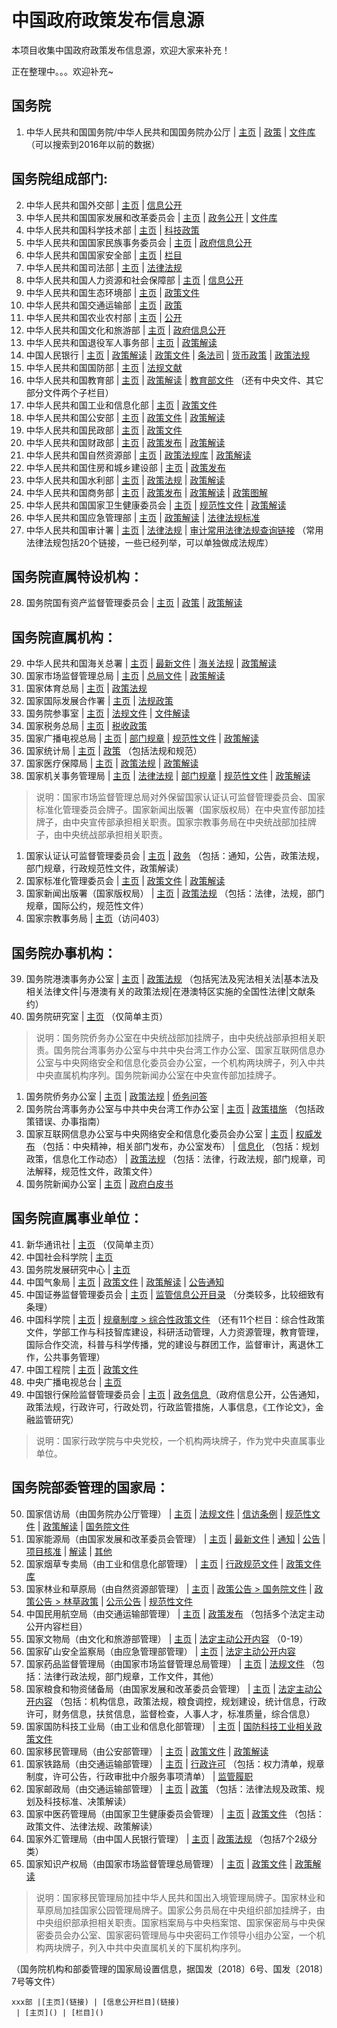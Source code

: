 # 中国政府政策发布信息源

本项目收集中国政府政策发布信息源，欢迎大家来补充！

正在整理中。。。欢迎补充~


## 国务院

1. 中华人民共和国国务院/中华人民共和国国务院办公厅 | [主页](https://www.gov.cn/) | [政策](http://sousuo.gov.cn/column/30469/0.htm) | [文件库](http://www.gov.cn/zhengce/zhengcewenjianku/index.htm)（可以搜索到2016年以前的数据）

## 国务院组成部门:

2. 中华人民共和国外交部 | [主页](https://www.fmprc.gov.cn/) | [信息公开](https://www.fmprc.gov.cn/web/wjb_673085/zfxxgk_674865/gknrlb/zcfg/) 
3. 中华人民共和国国家发展和改革委员会 | [主页](https://www.ndrc.gov.cn/) | [政务公开](https://www.ndrc.gov.cn/xxgk/)  | [文件库](https://www.ndrc.gov.cn/xxgk/wjk) 
4. 中华人民共和国科学技术部 | [主页](http://www.most.gov.cn/) | [科技政策](http://www.most.gov.cn/kjzc/) 
5. 中华人民共和国国家民族事务委员会 | [主页](http://www.neac.gov.cn/) | [政府信息公开](http://www.neac.gov.cn/seac/xxgk/index.shtml) 
6. 中华人民共和国国家安全部 | [主页](https://www.12339.gov.cn/) | [栏目]()
7. 中华人民共和国司法部 | [主页]() | [法律法规](https://www.12339.gov.cn/article/law)
8. 中华人民共和国人力资源和社会保障部 | [主页](http://www.mohrss.gov.cn/) | [信息公开](http://www.mohrss.gov.cn//xxgk2020/)
9. 中华人民共和国生态环境部 | [主页](https://www.mee.gov.cn/) | [政策文件](https://www.mee.gov.cn/zcwj/)
10. 中华人民共和国交通运输部 | [主页](https://www.mot.gov.cn/) | [政策](https://www.mot.gov.cn/zhengce/)
11. 中华人民共和国农业农村部 | [主页](http://www.moa.gov.cn/) | [公开](http://www.moa.gov.cn/gk/)
12. 中华人民共和国文化和旅游部 | [主页](https://www.mct.gov.cn/) | [政府信息公开](http://zwgk.mct.gov.cn/zfxxgkml/447/458/463/index_3081.html)
13. 中华人民共和国退役军人事务部 | [主页](http://www.mva.gov.cn/) | [政策解读](http://www.mva.gov.cn/jiedu/zcjd/)
14. 中国人民银行 | [主页](http://www.pbc.gov.cn/) | [政策解读](http://www.pbc.gov.cn/rmyh/3963412/index.html) | [政策文件](http://www.pbc.gov.cn/zhengwugongkai/4081330/4081344/4081395/4081686/index.html) | [条法司](http://www.pbc.gov.cn/tiaofasi/144941/index.html) | [货币政策](http://www.pbc.gov.cn/rmyh/105145/index.html) | [政策法规](http://www.pbc.gov.cn/jinrongshichangsi/147160/147289/147301/index.html)
15. 中华人民共和国国防部 | [主页](http://www.mod.gov.cn/) | [法规文献](http://www.mod.gov.cn/regulatory/index.htm)
16. 中华人民共和国教育部 | [主页](http://www.moe.gov.cn/) | [政策解读](http://www.moe.gov.cn/jyb_xwfb/s271/) | [教育部文件](http://www.moe.gov.cn/was5/web/search?channelid=239993)  （还有中央文件、其它部分文件两个子栏目）
17. 中华人民共和国工业和信息化部 | [主页](https://wap.miit.gov.cn/) | [政策文件](https://wap.miit.gov.cn/search/wjfb.html?websiteid=110000000000000&pg=&p=&tpl=14&category=51&q=)
18. 中华人民共和国公安部 | [主页](https://8221110.com/) | [政策文件](https://8221110.com/n6557558/index.html) | [政策解读](https://8221110.com/n6557563/index.html)
19. 中华人民共和国民政部 | [主页](http://www.mca.gov.cn/) | [政策文件](http://xxgk.mca.gov.cn:8011/gdnps/pc/index.jsp?mtype=1)
20. 中华人民共和国财政部 | [主页](http://www.mof.gov.cn/index.htm) | [政策发布](http://www.mof.gov.cn/zhengwuxinxi/zhengcefabu/) | [政策解读](http://www.mof.gov.cn/zhengwuxinxi/zhengcejiedu/)
21. 中华人民共和国自然资源部 | [主页](http://www.mnr.gov.cn/) | [政策法规库](http://f.mnr.gov.cn/) | [政策解读](http://www.mnr.gov.cn/gk/zcjd/)
22. 中华人民共和国住房和城乡建设部 | [主页](http://www.mohurd.gov.cn/) | [政策发布](http://www.mohurd.gov.cn/wjfb/index.html)
23. 中华人民共和国水利部 | [主页](http://mwr.gov.cn/) | [政策法规](http://www.mwr.gov.cn/zw/zcfg/fl/) | [政策解读](http://www.mwr.gov.cn/zw/zcjd/)
24. 中华人民共和国商务部 | [主页](http://www.mofcom.gov.cn/) | [政策发布](http://www.mofcom.gov.cn/article/zcfb/) | [政策解读](http://www.mofcom.gov.cn/article/zcjd/) | [政策图解](http://www.mofcom.gov.cn/article/tj/)
25. 中华人民共和国国家卫生健康委员会 | [主页](http://www.nhc.gov.cn/) | [规范性文件](http://www.nhc.gov.cn/wjw/gfxwjj/list.shtml) | [政策解读](http://www.nhc.gov.cn/wjw/zcjd/list.shtml)
26. 中华人民共和国应急管理部 | [主页](https://www.mem.gov.cn/) | [政策解读](https://www.mem.gov.cn/gk/zcjd/) | [法律法规标准](https://www.mem.gov.cn/fw/flfgbz/)
27. 中华人民共和国审计署 | [主页](https://www.audit.gov.cn/) | [法律法规](https://www.audit.gov.cn/n6/n36/index.html)
 | [审计常用法律法规查询链接](https://www.audit.gov.cn/n6/n36/n10084378/c10091555/content.html) （常用法律法规包括20个链接，一些已经列举，可以单独做成法规库）

## 国务院直属特设机构：

28. 国务院国有资产监督管理委员会 | [主页](http://www.sasac.gov.cn/) | [政策](http://www.sasac.gov.cn/n2588035/n2588320/index.html)  | [政策解读](http://www.sasac.gov.cn/n2588035/n2588320/n2588340/index.html) 

## 国务院直属机构：

29. 中华人民共和国海关总署 | [主页](http://www.customs.gov.cn/) | [最新文件](http://www.customs.gov.cn/customs/302249/2480148/index.html)  | [海关法规](http://www.customs.gov.cn/customs/302249/302266/index.html)  | [政策解读](http://www.customs.gov.cn/customs/302249/302270/302272/index.html) 
30. 国家市场监督管理总局 | [主页](https://www.samr.gov.cn/) | [总局文件](https://www.samr.gov.cn/zw/wjfb/) | [政策解读](https://www.samr.gov.cn/zw/wjfb/zdjd/) 
31. 国家体育总局 | [主页](https://www.sport.gov.cn/) | [政策法规](http://www.sport.org.cn/search/system/) 
32. 国家国际发展合作署 | [主页](http://www.cidca.gov.cn/) | [法规政策](http://www.cidca.gov.cn/fgzd.htm) 
33. 国务院参事室 | [主页](http://www.counsellor.gov.cn/) | [法规文件](http://www.counsellor.gov.cn/fgwj.htm) | [文件解读](http://www.counsellor.gov.cn/wjjd.htm) 
34. 国家税务总局 | [主页](http://www.chinatax.gov.cn/) | [税收政策](http://www.chinatax.gov.cn/chinatax/n810341/index.html) 
35. 国家广播电视总局 | [主页](http://www.nrta.gov.cn/) | [部门规章](http://www.nrta.gov.cn/col/col1588/index.html)  | [规范性文件](http://www.nrta.gov.cn/col/col2062/index.html)  | [政策解读](http://www.nhsa.gov.cn/col/col37/index.html) 
36. 国家统计局 | [主页](http://www.stats.gov.cn/) | [政策](http://www.stats.gov.cn/xxgk/list1.html) （包括法规和规范）
37. 国家医疗保障局 | [主页](http://www.nhsa.gov.cn/) | [政策法规](http://www.nhsa.gov.cn/col/col37/index.html)  | [政策解读](http://www.nhsa.gov.cn/col/col38/index.html) 
38. 国家机关事务管理局 | [主页](http://www.ggj.gov.cn/) | [法律法规](http://www.ggj.gov.cn/zcfg/flfg/)  | [部门规章](http://www.ggj.gov.cn/zcfg/bmgz/)  | [规范性文件](http://www.ggj.gov.cn/zcfg/fgxwj/)  | [政策解读](http://www.ggj.gov.cn/zcfg/zcjd/) 

>说明：国家市场监督管理总局对外保留国家认证认可监督管理委员会、国家标准化管理委员会牌子。国家新闻出版署（国家版权局）在中央宣传部加挂牌子，由中央宣传部承担相关职责。国家宗教事务局在中央统战部加挂牌子，由中央统战部承担相关职责。

1. 国家认证认可监督管理委员会 | [主页](http://www.cnca.gov.cn/) | [政务](http://www.cnca.gov.cn/zw/) （包括：通知，公告，政策法规，部门规章，行政规范性文件，政策解读）
2. 国家标准化管理委员会 | [主页](http://www.sac.gov.cn/) | [政策文件](http://www.sac.gov.cn/sxxgk/zcwj/) | [政策解读](http://www.sac.gov.cn/sxxgk/zcjd/) 
3. 国家新闻出版署（国家版权局） | [主页](http://www.nppa.gov.cn/) | [政策法规](http://www.nppa.gov.cn/nppa/channels/308.shtml) （包括：法律，法规，部门规章，国际公约，规范性文件）
4. 国家宗教事务局 | [主页](http://www.sara.gov.cn/)（访问403）


## 国务院办事机构：

39. 国务院港澳事务办公室 | [主页](https://www.hmo.gov.cn/) | [政策法规](https://www.hmo.gov.cn/zcfg_new/xf/)  （包括宪法及宪法相关法|基本法及相关法律文件|与港澳有关的政策法规|在港澳特区实施的全国性法律|文献条约）
40. 国务院研究室 | [主页](http://www.gov.cn/gjjg/2005-12/26/content_137261.htm) （仅简单主页）

>说明：国务院侨务办公室在中央统战部加挂牌子，由中央统战部承担相关职责。国务院台湾事务办公室与中共中央台湾工作办公室、国家互联网信息办公室与中央网络安全和信息化委员会办公室，一个机构两块牌子，列入中共中央直属机构序列。国务院新闻办公室在中央宣传部加挂牌子。

1. 国务院侨务办公室 | [主页](https://www.gqb.gov.cn/) | [政策法规](http://www.gqb.gov.cn/gqb/zcfg/index.shtml)  | [侨务问答](http://www.gqb.gov.cn/gqb/qwwd/index.shtml) 
2. 国务院台湾事务办公室与中共中央台湾工作办公室 | [主页](http://www.gwytb.gov.cn/) | [政策措施](http://www.gwytb.gov.cn/zccs/) （包括政策错误、办事指南）
3. 国家互联网信息办公室与中央网络安全和信息化委员会办公室 | [主页](http://www.cac.gov.cn/) | [权威发布](http://www.cac.gov.cn/qwfb/A0903index_1.htm) （包括：中央精神，相关部门发布，办公室发布） | [信息化](http://www.cac.gov.cn/xxh/A0906index_1.htm) （包括：规划政策，信息化工作动态） | [政策法规](http://www.cac.gov.cn/zcfg/xzfg/A090902index_1.htm) （包括：法律，行政法规，部门规章，司法解释，规范性文件，政策文件）
4. 国务院新闻办公室 | [主页](http://www.scio.gov.cn/index.htm) | [政府白皮书](http://www.scio.gov.cn/zfbps/index.htm) 


## 国务院直属事业单位：

41. 新华通讯社 | [主页](http://203.192.6.89/xhs/xhsjj.htm) （仅简单主页）
42. 中国社会科学院 | [主页](http://cass.cssn.cn/) 
43. 国务院发展研究中心 | [主页](https://www.drc.gov.cn/)
44. 中国气象局 | [主页](http://www.cma.gov.cn/) | [政策文件](http://zwgk.cma.gov.cn/zfxxgk/gknr/wjgk/gfxwj/)  | [政策解读](http://zwgk.cma.gov.cn/zfxxgk/gknr/wjgk/zcjd/)  | [公告通知](http://www.cma.gov.cn/2011zwxx/2011ztzgg/) 
45. 中国证券监督管理委员会 | [主页](http://www.csrc.gov.cn/pub/newsite/) | [监管信息公开目录](http://www.csrc.gov.cn/pub/zjhpublic/index.htm?channel=3300/3311) （分类较多，比较细致有条理）
46. 中国科学院 | [主页](https://www.cas.cn/) | [规章制度 > 综合性政策文件](https://www.cas.cn/gzzd/zkxzc/) （还有11个栏目：综合性政策文件，学部工作与科技智库建设，科研活动管理，人力资源管理，教育管理，国际合作交流，科普与科学传播，党的建设与群团工作，监督审计，离退休工作，公共事务管理）
47. 中国工程院 | [主页](https://www.cae.cn/) | [政策文件](https://www.cae.cn/cae/html/main/col25/column_25_1.html) 
48. 中央广播电视总台 | [主页](http://www.cnr.cn/)
49. 中国银行保险监督管理委员会 | [主页](https://www.cbirc.gov.cn/) | [政务信息 ](https://www.cbirc.gov.cn/cn/view/pages/zhengwuxinxi/zhengwuxinxi.html) （政府信息公开，公告通知，政策法规，行政许可，行政处罚，行政监管措施，人事信息，《工作论文》，金融监管研究）

>说明：国家行政学院与中央党校，一个机构两块牌子，作为党中央直属事业单位。


## 国务院部委管理的国家局：

50. 国家信访局（由国务院办公厅管理） | [主页](https://www.gjxfj.gov.cn) | [法规文件](https://www.gjxfj.gov.cn/gjxfj/fgwj/index.htm)  | [信访条例](https://www.gjxfj.gov.cn/gjxfj/fgwj/xftl.htm)  | [规范性文件](https://www.gjxfj.gov.cn/gjxfj/fgwj/gfxwj.htm)  | [政策解读](https://www.gjxfj.gov.cn/gjxfj/fgwj/zcjd.htm)  | [国务院文件](https://www.gjxfj.gov.cn/gjxfj/fgwj/gwywj.htm) 
51. 国家能源局（由国家发展和改革委员会管理） | [主页](http://www.nea.gov.cn/) | [最新文件](http://www.nea.gov.cn/policy/zxwj.htm)  | [通知](http://www.nea.gov.cn/policy/tz.htm)  | [公告](http://www.nea.gov.cn/policy/gg.htm)  | [项目核准](http://www.nea.gov.cn/policy/xmsp.htm)  | [解读](http://www.nea.gov.cn/policy/jd.htm)   | [其他](http://www.nea.gov.cn/policy/qt.htm) 
52. 国家烟草专卖局（由工业和信息化部管理） | [主页](http://www.tobacco.gov.cn/) | [行政规范文件](http://www.tobacco.gov.cn/gjyc/xzgfwj/xxgk_gknr_list.shtml)  | [政策文件库](http://www.tobacco.gov.cn/gjyc/zcwjk/zck.shtml?tab=zcwj) 
53. 国家林业和草原局（由自然资源部管理） | [主页](http://www.forestry.gov.cn/) | [政策公告 > 国务院文件](http://www.forestry.gov.cn/main/4815/index.html)  | [政策公告 > 林草政策](http://www.forestry.gov.cn/main/5461/index.html) | [公示公告](http://www.forestry.gov.cn/main/4461/index.html)  | [规范性文件](http://www.forestry.gov.cn/sites/main/main/gfxwj/gfxwj-list.jsp) 
54. 中国民用航空局（由交通运输部管理） | [主页](http://www.caac.gov.cn) | [政策发布](http://www.caac.gov.cn/XXGK/XXGK/index_172.html?fl=10) （包括多个法定主动公开内容栏目）
55. 国家文物局（由文化和旅游部管理） | [主页](http://www.ncha.gov.cn/) | [法定主动公开内容](http://www.ncha.gov.cn/col/col2237/index.html?id=0) （0-19）
56. 国家矿山安全监察局（由应急管理部管理） | [主页](https://www.chinamine-safety.gov.cn/) | [法定主动公开内容](https://www.chinamine-safety.gov.cn/zfxxgk/fdzdgknr/tzgg/) 
57. 国家药品监督管理局（由国家市场监督管理总局管理） | [主页](https://www.nmpa.gov.cn/) | [法规文件](https://www.nmpa.gov.cn/xxgk/fgwj/index.html) （包括：法律行政法规，部门规章，工作文件，其他）
58. 国家粮食和物资储备局（由国家发展和改革委员会管理） | [主页](http://www.lswz.gov.cn) | [法定主动公开内容](http://www.lswz.gov.cn/html/zfxxgk/fdzdgknr.shtml) （包括：机构信息，政策法规，粮食调控，规划建设，统计信息，行政许可，财务信息，扶贫信息，监督检查，人事人才，标准质量，综合信息）
59. 国家国防科技工业局（由工业和信息化部管理） | [主页](http://www.sastind.gov.cn/) | [国防科技工业相关政策文件	](http://www.sastind.gov.cn/n4235/n6654336/index.html) 
60. 国家移民管理局（由公安部管理） | [主页](https://www.nia.gov.cn/) | [政策文件](https://www.nia.gov.cn/n741440/n741547/index.html)  | [政策解读](https://www.nia.gov.cn/n741440/n741577/index.html) 
61. 国家铁路局（由交通运输部管理） | [主页](http://www.nra.gov.cn/) | [行政许可](http://www.nra.gov.cn/wsbs/xzxk/xzxkxm/) （包括：权力清单，规章制度，许可公告，行政审批中介服务事项清单） | [监管履职](http://www.nra.gov.cn/jgzf/) 
62. 国家邮政局（由交通运输部管理） | [主页](http://www.spb.gov.cn/) | [政策](http://www.spb.gov.cn/zc/) （包括：法律法规及政策、规划及科技标准、决策解读）
63. 国家中医药管理局（由国家卫生健康委员会管理） | [主页](http://www.satcm.gov.cn/) | [政策文件](http://www.satcm.gov.cn/zhengcewenjian/) （包括：政策文件、法律法规、政策解读）
64. 国家外汇管理局（由中国人民银行管理） | [主页](http://www.safe.gov.cn/safe/index.html) | [政策法规](http://www.safe.gov.cn/safe/zcfg/index.html) （包括7个2级分类）
65. 国家知识产权局（由国家市场监督管理总局管理） | [主页](https://www.cnipa.gov.cn/) | [政策文件](https://www.cnipa.gov.cn/col/col74/index.html)  | [政策解读](https://www.cnipa.gov.cn/col/col66/index.html) 


>说明：国家移民管理局加挂中华人民共和国出入境管理局牌子。国家林业和草原局加挂国家公园管理局牌子。国家公务员局在中央组织部加挂牌子，由中央组织部承担相关职责。国家档案局与中央档案馆、国家保密局与中央保密委员会办公室、国家密码管理局与中央密码工作领导小组办公室，一个机构两块牌子，列入中共中央直属机关的下属机构序列。

（国务院机构和部委管理的国家局设置信息，据国发〔2018〕6号、国发〔2018〕7号等文件）

```
xxx部 |[主页](链接) | [信息公开栏目](链接) 
 | [主页]() | [栏目]() 
```

